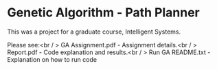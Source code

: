 # Genetic Algorithm - Path Planner
This was a project for a graduate course, Intelligent Systems.

Please see:<br / >
GA Assignment.pdf - Assignment details.<br / >
Report.pdf        - Code explanation and results.<br / >
Run GA README.txt - Explanation on how to run code
